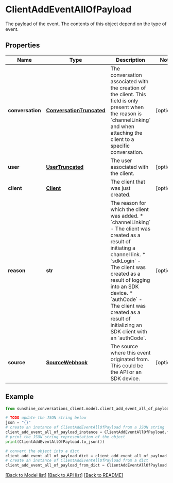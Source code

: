 # ClientAddEventAllOfPayload

The payload of the event. The contents of this object depend on the type of event.

## Properties

Name | Type | Description | Notes
------------ | ------------- | ------------- | -------------
**conversation** | [**ConversationTruncated**](ConversationTruncated.md) | The conversation associated with the creation of the client. This field is only present when the reason is &#x60;channelLinking&#x60; and when attaching the client to a specific conversation.  | [optional] 
**user** | [**UserTruncated**](UserTruncated.md) | The user associated with the client. | [optional] 
**client** | [**Client**](Client.md) | The client that was just created. | [optional] 
**reason** | **str** | The reason for which the client was added. * &#x60;channelLinking&#x60; - The client was created as a result of initiating a channel link. * &#x60;sdkLogin&#x60; - The client was created as a result of logging into an SDK device. * &#x60;authCode&#x60; - The client was created as a result of initializing an SDK client with an &#x60;authCode&#x60;.  | [optional] 
**source** | [**SourceWebhook**](SourceWebhook.md) | The source where this event originated from. This could be the API or an SDK device. | [optional] 

## Example

```python
from sunshine_conversations_client.model.client_add_event_all_of_payload import ClientAddEventAllOfPayload

# TODO update the JSON string below
json = "{}"
# create an instance of ClientAddEventAllOfPayload from a JSON string
client_add_event_all_of_payload_instance = ClientAddEventAllOfPayload.from_json(json)
# print the JSON string representation of the object
print(ClientAddEventAllOfPayload.to_json())

# convert the object into a dict
client_add_event_all_of_payload_dict = client_add_event_all_of_payload_instance.to_dict()
# create an instance of ClientAddEventAllOfPayload from a dict
client_add_event_all_of_payload_from_dict = ClientAddEventAllOfPayload.from_dict(client_add_event_all_of_payload_dict)
```
[[Back to Model list]](../README.md#documentation-for-models) [[Back to API list]](../README.md#documentation-for-api-endpoints) [[Back to README]](../README.md)


